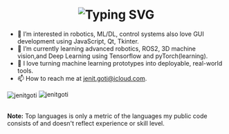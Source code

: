 

<h1 align="center">
  <img src="https://readme-typing-svg.herokuapp.com/?font=Righteous&size=35&center=true&vCenter=true&width=600&height=90&duration=4000&pause=2000&lines=Hi+There!+👋;I’m+Robotics+Student+From+Germany;Welcome+to+my+GitHub+profile" alt="Typing SVG" />
</h1>



- 👀 I’m interested in robotics, ML/DL, control systems  also love GUI development using JavaScript, Qt, Tkinter.
- 🌱 I’m currently learning advanced robotics, ROS2, 3D machine vision,and Deep Learning using Tensorflow and pyTorch(learning).
- 💞️ I love turning machine learning prototypes into deployable, real-world tools.
- 📫 How to reach me at jenit.goti@icloud.com.



<p>
  <img align="center" style="border: none; outline: none; box-shadow: none; margin: 0; padding: 0; background: none;" src="https://github-readme-stats.vercel.app/api?username=jenitgoti&show_icons=true&locale=en&bg_color=0D1117&text_color=ffffff&icon_color=ffffff&border_color=0D1117" alt="jenitgoti" />

  <img align="top" style="border: none; outline: none; box-shadow: none; margin: 0; padding: 0; background: none; " src="https://github-readme-stats.vercel.app/api/top-langs?username=jenitgoti&show_icons=true&locale=en&layout=compact&bg_color=0D1117&text_color=ffffff&border_color=0D1117" alt="jenitgoti" />
</p>
<br/>
<b>Note:</b> Top languages is only a metric of the languages my public code consists of and doesn't reflect experience or skill level.


<!---
jenit2410/jenit2410 is a ✨ special ✨ repository because its `README.md` (this file) appears on your GitHub profile.
You can click the Preview link to take a look at your changes.
--->
 
